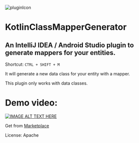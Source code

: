 ![pluginIcon](https://github.com/ali-star/KotlinClassMapperGenerator/assets/5895322/76307d08-1f71-4c2b-95b6-2e9166fc2884)
# KotlinClassMapperGenerator
## An IntelliJ IDEA / Android Studio plugin to generate mappers for your entities.
Shortcut: `CTRL + SHIFT + M`

It will generate a new data class for your entity with a mapper.

This plugin only works with data classes.

# Demo video:
[![IMAGE ALT TEXT HERE](https://markdown-videos.vercel.app/youtube/tGPzKadywLQ)](https://www.youtube.com/watch?v=tGPzKadywLQ)

Get from [Marketplace](https://plugins.jetbrains.com/plugin/22225-kotlinclassmappergenerator)

License: Apache
